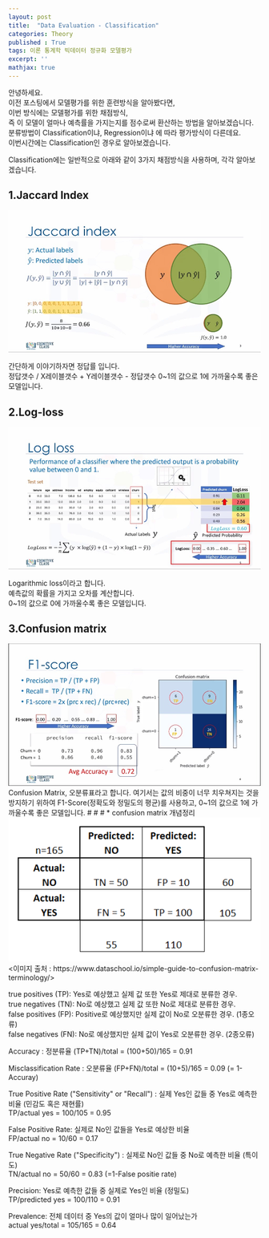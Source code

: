 ```yaml
---
layout: post
title:  "Data Evaluation - Classification"
categories: Theory
published : True
tags: 이론 통계학 빅데이터 정규화 모델평가
excerpt: ''
mathjax: true
---
```


안녕하세요.  
이전 포스팅에서 모델평가를 위한 훈련방식을 알아봤다면,  
이번 방식에는 모델평가를 위한 채점방식,  
즉 이 모델이 얼마나 예측률을 가지는지를 점수로써 환산하는 방법을 알아보겠습니다.  
분류방법이 Classification이냐, Regression이냐 에 따라 평가방식이 다른데요.  
이번시간에는 Classification인 경우로 알아보겠습니다. 

Classification에는 일반적으로 아래와 같이 3가지 채점방식을 사용하며, 각각 알아보겠습니다.  


## 1.Jaccard Index
<img src = "/images/evaluation-jaccard.jpg" width="600">  
  
간단하게 이야기하자면 정답률 입니다.  
정답갯수 / X레이블갯수 + Y레이블갯수 - 정답갯수 
0~1의 값으로 1에 가까울수록 좋은 모델입니다.  


## 2.Log-loss
<img src = "/images/evaluation-logloss.jpg" width="600">  

Logarithmic loss이라고 합니다.  
예측값의 확률을 가지고 오차를 계산합니다.  
0~1의 값으로 0에 가까울수록 좋은 모델입니다.  

## 3.Confusion matrix  
<img src = "/images/evaluation-confusion.jpg" width="600">  
Confusion Matrix, 오분류표라고 합니다. 
여기서는 값의 비중이 너무 치우쳐지는 것을 방지하기 위하여 F1-Score(정확도와 정밀도의 평균)를 사용하고,  
0~1의 값으로 1에 가까울수록 좋은 모델입니다. 
#  
#  
#  
* confusion matrix 개념정리
<img src = "/images/modelevaluation-2.png" width="600">  
<이미지 출처 : https://www.dataschool.io/simple-guide-to-confusion-matrix-terminology/>   

 
true positives (TP): Yes로 예상했고 실제 값 또한 Yes로 제대로 분류한 경우.  
true negatives (TN): No로 예상했고 실제 값 또한 No로 제대로 분류한 경우.  
false positives (FP): Positive로 예상했지만 실제 값이 No로 오분류한 경우. (1종오류)  
false negatives (FN): No로 예상했지만 실제 값이 Yes로 오분류한 경우. (2종오류)  

Accuracy : 정분류율
(TP+TN)/total = (100+50)/165 = 0.91  

Misclassification Rate : 오분류율
(FP+FN)/total = (10+5)/165 = 0.09  (= 1-Accuray)  

True Positive Rate ("Sensitivity" or "Recall") : 실제 Yes인 값들 중 Yes로 예측한 비율 (민감도 혹은 재현률)  
TP/actual yes = 100/105 = 0.95  

False Positive Rate: 실제로 No인 값들을 Yes로 예상한 비율  
FP/actual no = 10/60 = 0.17  

True Negative Rate ("Specificity") : 실제로 No인 값들 중 No로 예측한 비율 (특이도)  
TN/actual no = 50/60 = 0.83 (=1-False positie rate)  

Precision: Yes로 예측한 값들 중 실제로 Yes인 비율 (정밀도)  
TP/predicted yes = 100/110 = 0.91  

Prevalence: 전체 데이터 중 Yes의 값이 얼마나 많이 일어났는가  
actual yes/total = 105/165 = 0.64  
